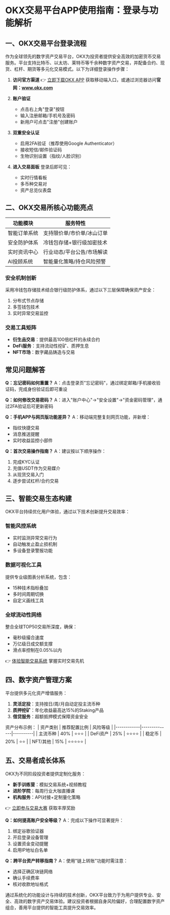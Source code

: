 # OKX交易平台APP使用指南：登录与功能解析

## 一、OKX交易平台登录流程

作为全球领先的数字资产交易平台，OKX为投资者提供安全高效的加密货币交易服务。平台支持比特币、以太坊、莱特币等千余种数字资产交易，并配备合约、现货、杠杆、期货等多元化交易模式。以下为详细登录操作步骤：

1. **访问官方渠道**
   👉 [立即下载OKX APP](https://bit.ly/okx_welcome) 获取移动端入口，或通过浏览器访问**官网：www.okx.com**

2. **账户验证**
   - 点击右上角"登录"按钮
   - 输入注册邮箱/手机号及密码
   - 新用户可点击"注册"创建账户

3. **双重安全认证**
   - 启用2FA验证（推荐使用Google Authenticator）
   - 接收短信/邮件验证码
   - 生物识别设置（指纹/人脸识别）

4. **进入交易面板**
   登录后即可见：
   - 实时行情看板
   - 多币种交易对
   - 资产总览仪表盘

## 二、OKX交易所核心功能亮点

| 功能模块       | 服务特性                     |
|----------------|------------------------------|
| 智能订单系统   | 支持限价单/市价单/冰山订单   |
| 安全防护体系   | 冷钱包存储+银行级加密技术    |
| 实时资讯中心   | 行业动态/平台公告/市场解读   |
| AI投顾系统     | 智能量化策略/持仓风险预警    |

### 安全机制创新
采用冷钱包存储技术结合银行级防护体系，通过以下三层保障确保资产安全：
1. 分布式节点存储
2. 多签钱包技术
3. 实时异常交易监控

### 交易工具矩阵
- **衍生品交易**：提供最高100倍杠杆的永续合约
- **DeFi服务**：支持流动性挖矿、质押生息
- **NFT市场**：数字藏品铸造与交易

## 常见问题解答

**Q：忘记密码如何重置？**
A：点击登录页"忘记密码"，通过绑定邮箱/手机接收验证码，完成身份验证后即可重设

**Q：如何修改交易密码？**
A：进入"账户中心"→"安全设置"→"资金密码管理"，通过2FA验证后可更新密码

**Q：手机APP与网页版功能差异？**
A：移动端完整复刻网页功能，并新增：
   - 指纹快捷交易
   - 消息推送提醒
   - 实时收益监控小部件

**Q：首次交易操作指南？**
A：建议按以下顺序操作：
1. 完成KYC认证
2. 充值USDT作为交易媒介
3. 从现货交易入门
4. 逐步尝试杠杆/合约交易

## 三、智能交易生态构建

OKX平台持续优化用户体验，通过以下技术创新提升交易效率：

### 智能风控系统
- 实时监测异常交易行为
- 自动触发止盈止损机制
- 多设备登录警报功能

### 数据可视化工具
提供专业级图表分析系统，包含：
- 15种技术指标叠加
- 多时间周期切换
- 自定义画线工具

### 全球流动性网络
整合全球TOP50交易所深度，确保：
- 毫秒级撮合速度
- 万亿级日成交额支撑
- 滑点率控制在0.05%以内

👉 [体验智能交易系统](https://bit.ly/okx_welcome) 掌握实时交易先机

## 四、数字资产管理方案

平台提供多元化资产增值服务：
1. **灵活定投**：支持按日/周/月自动定投主流币种
2. **质押挖矿**：年化收益最高达15%的Staking产品
3. **借贷服务**：超额抵押模式保障资金安全

资产分布示例：
| 资产类别   | 推荐配置比例 | 风险等级 |
|------------|--------------|----------|
| 主流币种   | 40%          | ⭐⭐⭐     |
| DeFi资产   | 25%          | ⭐⭐⭐⭐    |
| 稳定币     | 20%          | ⭐⭐      |
| NFT/其他   | 15%          | ⭐⭐⭐⭐⭐   |

## 五、交易者成长体系

OKX为不同阶段投资者提供定制化服务：
- **新手训练营**：模拟交易系统+视频教程
- **进阶学院**：每周行业大咖直播课
- **机构服务**：API对接+定制量化策略

👉 [立即参与交易大赛](https://bit.ly/okx_welcome) 获取丰厚奖励

**Q：如何提高账户安全等级？**
A：完成以下操作可显著提升：
1. 绑定谷歌验证器
2. 开启登录设备管理
3. 设置资金变动提醒
4. 启用IP地址白名单

**Q：跨平台资产转移指南？**
A：使用"链上转账"功能时需注意：
- 选择正确区块链网络
- 确认手续费率
- 核对收款地址格式

通过系统化的功能设计与持续的技术创新，OKX平台致力于为用户提供专业、安全、高效的数字资产交易体验。建议投资者根据自身风险偏好，合理配置数字资产组合，善用平台提供的智能工具提升交易效率。